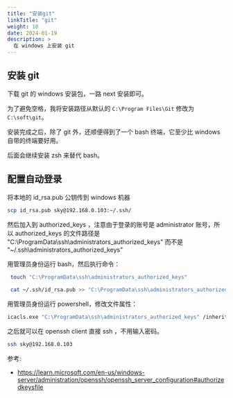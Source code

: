 ```yaml
---
title: "安装git"
linkTitle: "git"
weight: 10
date: 2024-01-19
description: >
  在 windows 上安装 git
---
```




## 安装 git

下载 git 的 windows 安装包，一路 next 安装即可。

为了避免空格，我将安装路径从默认的 `C:\Program Files\Git`  修改为 `C:\soft\git`。

安装完成之后，除了 git 外，还顺便得到了一个 bash 终端，它至少比 windows 自带的终端要好用。

后面会继续安装 zsh 来替代 bash。



## 配置自动登录

将本地的 id_rsa.pub 公钥传到 windows 机器

```bash
scp id_rsa.pub sky@192.168.0.103:~/.ssh/
```

然后加入到 authorized_keys ，注意由于登录的账号是 administrator 账号，所以 authorized_keys 的文件路径是 "C:\ProgramData\ssh\administrators_authorized_keys" 而不是 "~/.ssh\administrators_authorized_keys"

用管理员身份运行 bash，然后执行命令：

```bash
 touch "C:\ProgramData\ssh\administrators_authorized_keys"
 
 cat ~/.ssh/id_rsa.pub >> "C:\ProgramData\ssh\administrators_authorized_keys"
```

用管理员身份运行 powershell，修改文件属性：

```bash
icacls.exe "C:\ProgramData\ssh\administrators_authorized_keys" /inheritance:r /grant "Administrators:F" /grant "SYSTEM:F"
```

之后就可以在 openssh client 直接 ssh ，不用输入密码。

```bash
ssh sky@192.168.0.103
```

参考:

- https://learn.microsoft.com/en-us/windows-server/administration/openssh/openssh_server_configuration#authorizedkeysfile

